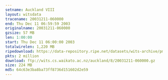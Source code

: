 ```yaml
---
setname: Auckland VIII
layout: witsdata
tracename: 20031211-060000
end: Thu Dec 11 06:59:59 2003
originalname: 20031211-060000
gzsize: 57 MB
len: 1:00:00
start: Thu Dec 11 06:00:00 2003
totalwirelen: 1,220 MB
ripedownload: https://data-repository.ripe.net/datasets/wits-archive/pma/long/auck/8//20031211-060000.gz
pkts: 2 million
download: ftp://wits.cs.waikato.ac.nz/auckland/8/20031211-060000.gz
size: 224 MB
md5: 64c63e3ba8ba73ff8736d151602d2e59
---
```

